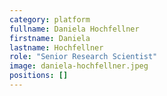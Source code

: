 ```yaml
---
category: platform
fullname: Daniela Hochfellner
firstname: Daniela
lastname: Hochfellner
role: "Senior Research Scientist"
image: daniela-hochfellner.jpeg
positions: []
---
```

